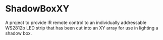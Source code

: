 # ShadowBoxXY
A project to provide IR remote control to an individually addressable WS2812b LED strip that has been cut into an XY array for use in lighting a shadow box.

